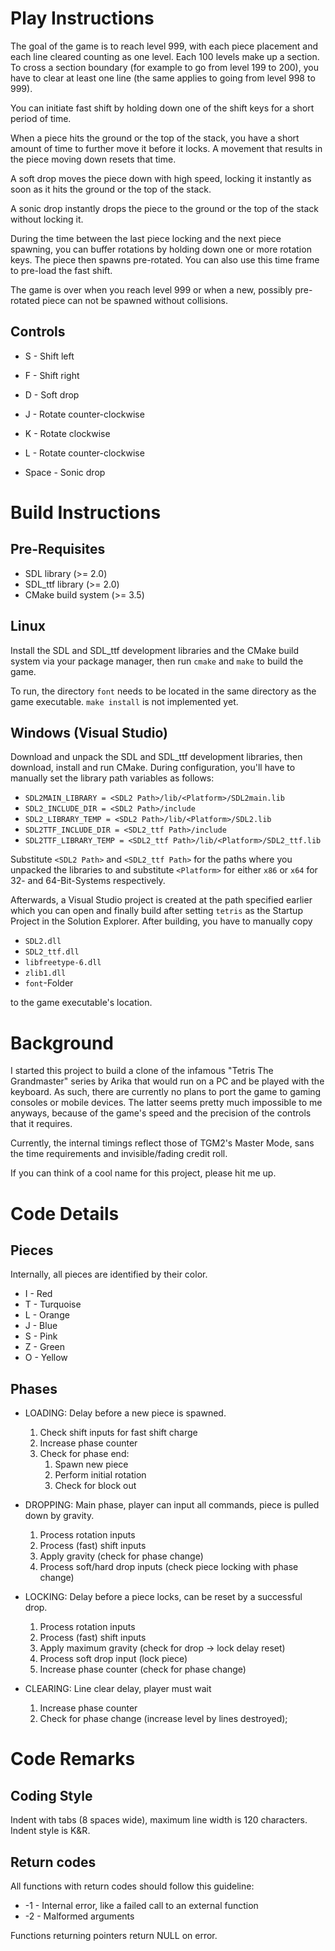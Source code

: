 # Play Instructions
The goal of the game is to reach level 999, with each piece placement and each line cleared counting as one level. Each
100 levels make up a section. To cross a section boundary (for example to go from level 199 to 200), you have to clear
at least one line (the same applies to going from level 998 to 999).

You can initiate fast shift by holding down one of the shift keys for a short period of time.

When a piece hits the ground or the top of the stack, you have a short amount of time to further move it before it
locks. A movement that results in the piece moving down resets that time.

A soft drop moves the piece down with high speed, locking it instantly as soon as it hits the ground or the top of the
stack.

A sonic drop instantly drops the piece to the ground or the top of the stack without locking it.

During the time between the last piece locking and the next piece spawning, you can buffer rotations by holding down one
or more rotation keys. The piece then spawns pre-rotated. You can also use this time frame to pre-load the fast shift.

The game is over when you reach level 999 or when a new, possibly pre-rotated piece can not be spawned without
collisions.

## Controls

* S - Shift left
* F - Shift right
* D - Soft drop

* J - Rotate counter-clockwise
* K - Rotate clockwise
* L - Rotate counter-clockwise

* Space - Sonic drop

# Build Instructions
## Pre-Requisites

* SDL library (>= 2.0)
* SDL_ttf library (>= 2.0)
* CMake build system (>= 3.5)

## Linux
Install the SDL and SDL_ttf development libraries and the CMake build system via your package manager, then run `cmake`
and `make` to build the game.

To run, the directory `font` needs to be located in the same directory as the game executable. `make install` is not
implemented yet.

## Windows (Visual Studio)
Download and unpack the SDL and SDL_ttf development libraries, then download, install and run CMake. During
configuration, you'll have to manually set the library path variables as follows:

* `SDL2MAIN_LIBRARY = <SDL2 Path>/lib/<Platform>/SDL2main.lib`
* `SDL2_INCLUDE_DIR = <SDL2 Path>/include`
* `SDL2_LIBRARY_TEMP = <SDL2 Path>/lib/<Platform>/SDL2.lib`
* `SDL2TTF_INCLUDE_DIR = <SDL2_ttf Path>/include`
* `SDL2TTF_LIBRARY_TEMP = <SDL2_ttf Path>/lib/<Platform>/SDL2_ttf.lib`

Substitute `<SDL2 Path>` and `<SDL2_ttf Path>` for the paths where you unpacked the libraries to and substitute
`<Platform>` for either `x86` or `x64` for 32- and 64-Bit-Systems respectively.

Afterwards, a Visual Studio project is created at the path specified earlier which you can open and finally build after
setting `tetris` as the Startup Project in the Solution Explorer. After building, you have to manually copy

* `SDL2.dll`
* `SDL2_ttf.dll`
* `libfreetype-6.dll`
* `zlib1.dll`
* `font`-Folder

to the game executable's location.

# Background
I started this project to build a clone of the infamous "Tetris The Grandmaster" series by Arika that would run on a PC
and be played with the keyboard. As such, there are currently no plans to port the game to gaming consoles or mobile
devices. The latter seems pretty much impossible to me anyways, because of the game's speed and the precision of the
controls that it requires.

Currently, the internal timings reflect those of TGM2's Master Mode, sans the time requirements and invisible/fading
credit roll.

If you can think of a cool name for this project, please hit me up.

# Code Details
## Pieces
Internally, all pieces are identified by their color.

* I - Red
* T - Turquoise
* L - Orange
* J - Blue
* S - Pink
* Z - Green
* O - Yellow

## Phases

* LOADING: Delay before a new piece is spawned.
	1. Check shift inputs for fast shift charge
	2. Increase phase counter
	3. Check for phase end:
		1. Spawn new piece
		2. Perform initial rotation
		3. Check for block out

* DROPPING: Main phase, player can input all commands, piece is pulled down by gravity.
	1. Process rotation inputs
	2. Process (fast) shift inputs
	3. Apply gravity (check for phase change)
	4. Process soft/hard drop inputs (check piece locking with phase change)

* LOCKING: Delay before a piece locks, can be reset by a successful drop.
	1. Process rotation inputs
	2. Process (fast) shift inputs
	3. Apply maximum gravity (check for drop -> lock delay reset)
	4. Process soft drop input (lock piece)
	5. Increase phase counter (check for phase change)

* CLEARING: Line clear delay, player must wait
	1. Increase phase counter
	2. Check for phase change (increase level by lines destroyed);

# Code Remarks
## Coding Style
Indent with tabs (8 spaces wide), maximum line width is 120 characters. Indent style is K&R.

## Return codes
All functions with return codes should follow this guideline:

* -1 - Internal error, like a failed call to an external function
* -2 - Malformed arguments

Functions returning pointers return NULL on error.
